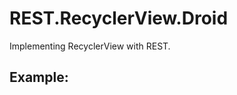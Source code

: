 # REST.RecyclerView.Droid

Implementing RecyclerView with REST.

## Example:


<div class='gfyitem' data-id='SlimDeadAmericanbittern'></div>


